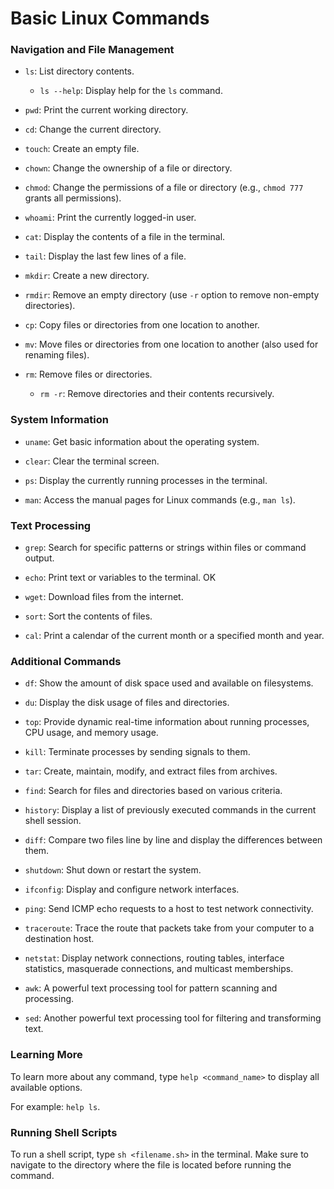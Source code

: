 # Basic Linux Commands

### Navigation and File Management

- `ls`: List directory contents.

  - `ls --help`: Display help for the `ls` command.

- `pwd`: Print the current working directory.

- `cd`: Change the current directory.

- `touch`: Create an empty file.

- `chown`: Change the ownership of a file or directory.

- `chmod`: Change the permissions of a file or directory (e.g., `chmod 777` grants all permissions).

- `whoami`: Print the currently logged-in user.

- `cat`: Display the contents of a file in the terminal.

- `tail`: Display the last few lines of a file.

- `mkdir`: Create a new directory.

- `rmdir`: Remove an empty directory (use `-r` option to remove non-empty directories).

- `cp`: Copy files or directories from one location to another.

- `mv`: Move files or directories from one location to another (also used for renaming files).

- `rm`: Remove files or directories.
  - `rm -r`: Remove directories and their contents recursively.

### System Information

- `uname`: Get basic information about the operating system.

- `clear`: Clear the terminal screen.

- `ps`: Display the currently running processes in the terminal.

- `man`: Access the manual pages for Linux commands (e.g., `man ls`).

### Text Processing

- `grep`: Search for specific patterns or strings within files or command output.

- `echo`: Print text or variables to the terminal.
OK
- `wget`: Download files from the internet.

- `sort`: Sort the contents of files.

- `cal`: Print a calendar of the current month or a specified month and year.

### Additional Commands

- `df`: Show the amount of disk space used and available on filesystems.

- `du`: Display the disk usage of files and directories.

- `top`: Provide dynamic real-time information about running processes, CPU usage, and memory usage.

- `kill`: Terminate processes by sending signals to them.

- `tar`: Create, maintain, modify, and extract files from archives.

- `find`: Search for files and directories based on various criteria.

- `history`: Display a list of previously executed commands in the current shell session.

- `diff`: Compare two files line by line and display the differences between them.

- `shutdown`: Shut down or restart the system.

- `ifconfig`: Display and configure network interfaces.

- `ping`: Send ICMP echo requests to a host to test network connectivity.

- `traceroute`: Trace the route that packets take from your computer to a destination host.

- `netstat`: Display network connections, routing tables, interface statistics, masquerade connections, and multicast memberships.

- `awk`: A powerful text processing tool for pattern scanning and processing.

- `sed`: Another powerful text processing tool for filtering and transforming text.

### Learning More

To learn more about any command, type `help <command_name>` to display all available options.

For example: `help ls`.

### Running Shell Scripts

To run a shell script, type `sh <filename.sh>` in the terminal. Make sure to navigate to the directory where the file is located before running the command.
